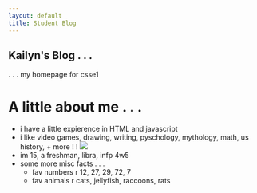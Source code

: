 ```yaml
---
layout: default
title: Student Blog
---
```



## Kailyn's Blog . . .
. . . my homepage for csse1

# A little about me . . .
- i have a little expierence in HTML and javascript
- i like video games, drawing, writing, pyschology, mythology, math, us history, + more ! ! <img src="3557-miku-love.gif">
- im 15, a freshman, libra, infp 4w5
- some more misc facts . . . 
    - fav numbers r 12, 27, 29, 72, 7
    - fav animals r cats, jellyfish, raccoons, rats 